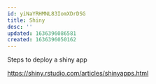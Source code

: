 ```yaml
---
id: yiNaYRHMNL83IomXDrDSG
title: Shiny
desc: ''
updated: 1636396086581
created: 1636396050162
---
```


Steps to deploy a shiny app

https://shiny.rstudio.com/articles/shinyapps.html
